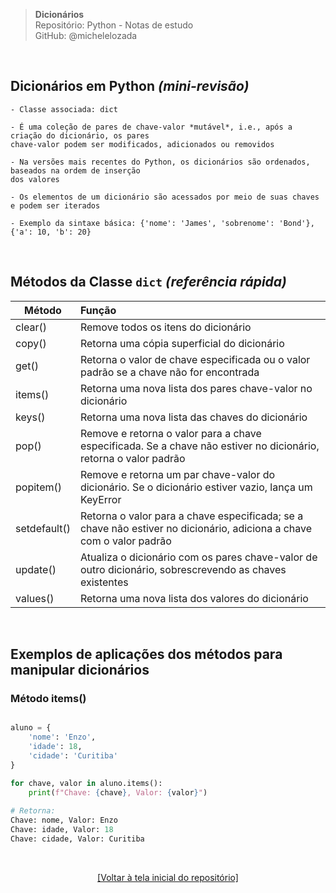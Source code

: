 > **Dicionários**  
> Repositório: Python - Notas de estudo     
> GitHub: @michelelozada
&nbsp;
     
&nbsp;  
## Dicionários em Python *(mini-revisão)*
```
- Classe associada: dict

- É uma coleção de pares de chave-valor *mutável*, i.e., após a criação do dicionário, os pares 
chave-valor podem ser modificados, adicionados ou removidos  

- Na versões mais recentes do Python, os dicionários são ordenados, baseados na ordem de inserção 
dos valores 

- Os elementos de um dicionário são acessados por meio de suas chaves e podem ser iterados

- Exemplo da sintaxe básica: {'nome': 'James', 'sobrenome': 'Bond'}, {'a': 10, 'b': 20}
```

&nbsp;  

## Métodos da Classe `dict` *(referência rápida)* 

Método | Função
---    | :--
clear() | Remove todos os itens do dicionário
copy() | Retorna uma cópia superficial do dicionário
get() | Retorna o valor de chave especificada ou o valor padrão se a chave não for encontrada
items() | Retorna uma nova lista dos pares chave-valor no dicionário
keys() | Retorna uma nova lista das chaves do dicionário
pop() |  Remove e retorna o valor para a chave especificada. Se a chave não estiver no dicionário, retorna o valor padrão
popitem() | Remove e retorna um par chave-valor do dicionário. Se o dicionário estiver vazio, lança um KeyError
setdefault() | Retorna o valor para a chave especificada; se a chave não estiver no dicionário, adiciona a chave com o valor padrão
update() | Atualiza o dicionário com os pares chave-valor de outro dicionário, sobrescrevendo as chaves existentes
values() | Retorna uma nova lista dos valores do dicionário

&nbsp;

## Exemplos de aplicações dos métodos para manipular dicionários

### Método items()
```py

aluno = {
    'nome': 'Enzo',
    'idade': 18,
    'cidade': 'Curitiba'
}

for chave, valor in aluno.items():
	print(f"Chave: {chave}, Valor: {valor}")
	
# Retorna: 
Chave: nome, Valor: Enzo
Chave: idade, Valor: 18
Chave: cidade, Valor: Curitiba
```

&nbsp;

<div align="center">
<a href="https://github.com/michelelozada/Python-Study-Notes">[Voltar à tela inicial do repositório]</a>
</div>